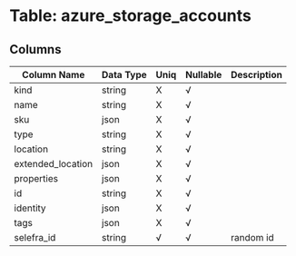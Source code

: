# Table: azure_storage_accounts

## Columns 

|  Column Name   |  Data Type  | Uniq | Nullable | Description | 
|  ----  | ----  | ----  | ----  | ---- | 
| kind | string | X | √ |  | 
| name | string | X | √ |  | 
| sku | json | X | √ |  | 
| type | string | X | √ |  | 
| location | string | X | √ |  | 
| extended_location | json | X | √ |  | 
| properties | json | X | √ |  | 
| id | string | X | √ |  | 
| identity | json | X | √ |  | 
| tags | json | X | √ |  | 
| selefra_id | string | √ | √ | random id | 


